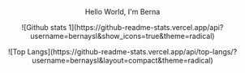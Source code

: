 
<p align="center">Hello World, I'm Berna</p>
<p align="center"> ![Github stats 1](https://github-readme-stats.vercel.app/api?username=bernaysl&show_icons=true&theme=radical) </p>
<p align="center"> ![Top Langs](https://github-readme-stats.vercel.app/api/top-langs/?username=bernaysl&layout=compact&theme=radical) </p>


<!--
**bernaysl/bernaysl** is a ✨ _special_ ✨ repository because its `README.md` (this file) appears on your GitHub profile.

Here are some ideas to get you started:

- 🔭 I’m currently working on 
- 🌱 I’m currently learning ...
- 👯 I’m looking to collaborate on ...
- 🤔 I’m looking for help with ...
- 💬 Ask me about ...
- 📫 How to reach me: ...
- 😄 Pronouns: ...
- ⚡ Fun fact: ...


-->
